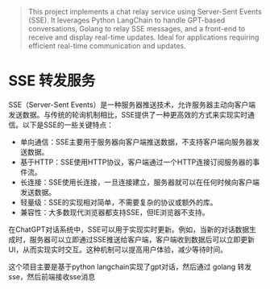 > This project implements a chat relay service using Server-Sent Events (SSE). It leverages Python LangChain to handle GPT-based conversations, Golang to relay SSE messages, and a front-end to receive and display real-time updates. Ideal for applications requiring efficient real-time communication and updates.

# SSE 转发服务
SSE（Server-Sent Events）是一种服务器推送技术，允许服务器主动向客户端发送数据。与传统的轮询机制相比，SSE提供了一种更高效的方式来实现实时通信。以下是SSE的一些关键特点：
- 单向通信：SSE主要用于服务器向客户端推送数据，不支持客户端向服务器发送数据。
- 基于HTTP：SSE使用HTTP协议，客户端通过一个HTTP连接订阅服务器的事件流。
- 长连接：SSE使用长连接，一旦连接建立，服务器就可以在任何时候向客户端发送数据。
- 轻量级：SSE的实现相对简单，不需要复杂的协议或额外的库。
- 兼容性：大多数现代浏览器都支持SSE，但IE浏览器不支持。

在ChatGPT对话系统中，SSE可以用于实现实时更新。例如，当新的对话数据生成时，服务器可以立即通过SSE推送给客户端，客户端收到数据后可以立即更新UI，从而实现实时交互。这种机制可以提高用户体验，减少等待时间。

这个项目主要是基于python langchain实现了gpt对话，然后通过 golang 转发 sse，然后前端接收sse消息
